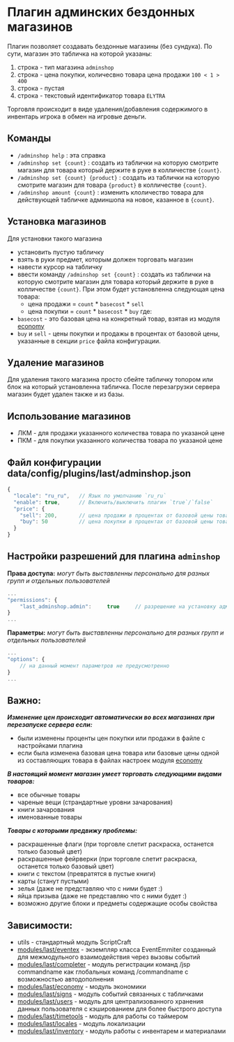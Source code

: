 <!-- TITLE: аdminshop -->
<!-- SUBTITLE: описание плагина `adminshop` -->

# Плагин админских бездонных магазинов
Плагин позволяет создавать бездонные магазины (без сундука).
По сути, магазин это табличка на которой указаны:
 1. строка - тип магазина `adminshop`
 2. строка - цена покупки, количесвно товара цена продажи `100 < 1 > 400`
 3. строка - пустая
 4. строка - текстовый идентификатор товара `ELYTRA`

Торговля происходит в виде удаления/добавления содержимого в инвентарь игрока в обмен на игровые деньги. 
 
## Команды
 - `/adminshop help` : эта справка
 - `/adminshop set {count}` : создать из таблички на которую смотрите магазин для товара который держите в руке в колличестве `{count}`.
 - `/adminshop set {count} {product}` : создать из таблички на которую смотрите магазин для товара `{product}` в колличестве `{count}`.
 - `/adminshop amount {count}`  : изменить клоличество товара для действующей табличке админшопа на новое, казанное в `{count}`.

## Установка магазинов
Для установки такого магазина
 - установить пустую табличку
 - взять в руки предмет, которым должен торговать магазин
 - навести курсор на табличку
 - ввести команду `/adminshop set {count}` : создать из таблички на которую смотрите магазин для товара который держите в руке в колличестве `{count}`. При этом будет установленна следующая цена товара:
   - цена продажи = `count` * `basecost` * `sell`
   - цена покупки = `count` * `basecost` * `buy`
где:
 - `basecost` - это базовая цена на конкретный товар, взятая из модуля [economy](/modules/economy)
 - `buy` и `sell` - цены покупки и продажы в процентах от базовой цены, указанные в секции `price` файла конфигурации.
     
## Удаление магазинов
Для удаления такого магазина просто сбейте табличку топором или блок на который установленна табличка.
После перезагрузки сервера магазин будет удален также и из базы.

## Использование магазинов
  - ЛКМ - для продажи указанного количества товара по указаной цене 
  - ПКМ - для покупки указанного количества товара по указаной цене 

## Файл конфигурации data/config/plugins/last/adminshop.json
```js
{
  "locale": "ru_ru",   // Язык по умолчанию `ru_ru`
  "enable": true,      // Включить/выключить плагин `true`/`false`
  "price": {
    "sell": 200,       // цена продажи в процентах от базовой цены товара
    "buy": 50          // цена покупки в процентах от базовой цены товара
  }
}
```

## Настройки разрешений для плагина `adminshop` 

**Права доступа:** *могут быть выставленны персонально для разных групп и отдельных пользователей*
```js
...
"permissions": {
    "last_adminshop.admin":     true     // разрешение на установку админских магазинов
}
...
```

**Параметры:** *могут быть выставленны персонально для разных групп и отдельных пользователей*
```js
...
"options": {
	// на данный момент параметров не предусмотренно
}
...
```
## Важно:
***Изменение цен происходит автоматически во всех магазинах при перезапуске сервера если:***
 - были изменены проценты цен покупки или продажи в файле с настройками плагина
 - если была изменена базовая цена товара или базовые цены одной из составляющих товара в файлах настроек модуля [economy](/modules/economy)
 
***В настоящий момент магазин умеет торговать следующими видами товаров:***
 - все обычные товары
 - чареные вещи (страндартные уровни зачарования)
 - книги зачарования
 - именованные товары

***Товары с которыми предвижу проблемы:***
 - раскрашенные флаги (при торговле слетит раскраска, останется только базовый цвет)
 - раскрашенные фейрверки (при торговле слетит раскраска, останется только базовый цвет)
 - книги с текстом (превратятся в пустые книги)
 - карты (станут пустыми)
 - зелья (даже не представляю что с ними будет :)
 - яйца призыва (даже не представляю что с ними будет :)
 - возможно другие блоки и предметы содержащие особы свойства
 
## Зависимости:
 - utils - стандартный модуль ScriptCraft
 - [modules/last/eventex](/modules/eventex)     - экземпляр класса EventEmmiter созданный для межмодульного взаимодействия через вызовы событий
 - [modules/last/completer](/modules/completer)   - модуль регистрации команд /jsp commandname как глобальных команд /commandname с возможностью автодополнения
 - [modules/last/economy](/modules/economy)     - модуль экономики
 - [modules/last/signs](/modules/signs)       - модуль событий связанных с табличками
 - [modules/last/users](/modules/users)       - модуль для централизованного хранения данных пользователя с кэшированием для более быстрого доступа
 - [modules/last/timetools](/modules/timetools)   - модуль для работы со таймером
 - [modules/last/locales](/modules/locales)     - модуль локализации
 - [modules/last/inventory](/modules/last/inventory)   - модуль работы с инвентарем и материалами
